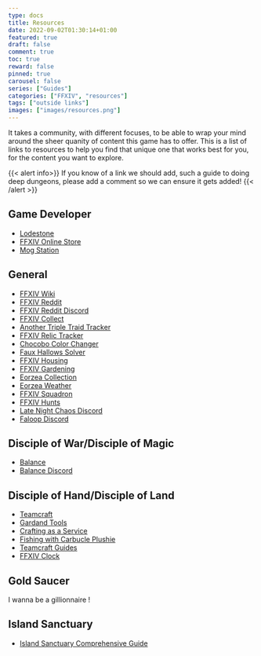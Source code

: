 ```yaml
---
type: docs
title: Resources
date: 2022-09-02T01:30:14+01:00
featured: true
draft: false
comment: true
toc: true
reward: false
pinned: true
carousel: false
series: ["Guides"]
categories: ["FFXIV", "resources"]
tags: ["outside links"]
images: ["images/resources.png"]
---
```


It takes a community, with different focuses, to be able to wrap your mind around the sheer quanity of content this game has to offer. This is a list of links to resources to help you find that unique one that works best for you, for the content you want to explore.

<!--more-->

{{< alert info>}}
If you know of a link we should add, such a guide to doing deep dungeons, please add a comment so we can ensure it gets added!
{{< /alert >}}

## Game Developer

- [Lodestone](https://eu.finalfantasyxiv.com/lodestone/)
- [FFXIV Online Store](https://store.finalfantasyxiv.com/ffxivstore/en-gb/)
- [Mog Station](http://sqex.to/Msp)

## General

- [FFXIV Wiki](https://ffxiv.consolegameswiki.com/wiki/FF14_Wiki)
- [FFXIV Reddit](https://www.reddit.com/r/ffxiv/)
- [FFXIV Reddit Discord](https://discord.gg/ffxiv)
- [FFXIV Collect](https://ffxivcollect.com/)
- [Another Triple Traid Tracker](https://triad.raelys.com/)
- [FFXIV Relic Tracker](https://ffxivrelictracker.com/)
- [Chocobo Color Changer](https://ffxivchocobo.com/en)
- [Faux Hallows Solver](https://sturalke.github.io/FauxHollowsProbabilisticSolver/)
- [FFXIV Housing](https://en.ff14housing.com/)
- [FFXIV Gardening](https://ffxivgardening.com/)
- [Eorzea Collection](https://ffxiv.eorzeacollection.com/)
- [Eorzea Weather](https://eorzea-weather.info/en)
- [FFXIV Squadron](https://ffxivsquadron.com/)
- [FFXIV Hunts](https://ffxivhunt.com/)
- [Late Night Chaos Discord](https://discord.gg/28SRRADTK3)
- [Faloop Discord](https://discord.gg/faloop)

## Disciple of War/Disciple of Magic

- [Balance](https://www.thebalanceffxiv.com/)
- [Balance Discord](https://discord.gg/thebalanceffxiv)

## Disciple of Hand/Disciple of Land

- [Teamcraft](https://ffxivteamcraft.com/)
- [Gardand Tools](https://www.garlandtools.org/)
- [Crafting as a Service](https://ffxivcrafting.com/)
- [Fishing with Carbucle Plushie](https://ff14fish.carbuncleplushy.com/)
- [Teamcraft Guides](https://guides.ffxivteamcraft.com/)
- [FFXIV Clock](https://www.ffxivclock.com/)

## Gold Saucer

I wanna be a gillionnaire !

## Island Sanctuary

- [Island Sanctuary Comprehensive Guide](https://docs.google.com/spreadsheets/d/1R4UKA2zZ1MZ7sRUEBAi2Eh0NCVPbb1iQh8BjoQ_vVX4/edit#gid=306563550)
